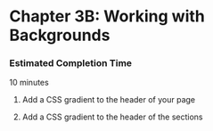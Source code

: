 # Chapter 3B: Working with Backgrounds

### Estimated Completion Time 
10 minutes
 

1. Add a CSS gradient to the header of your page

1. Add a CSS gradient to the header of the sections 